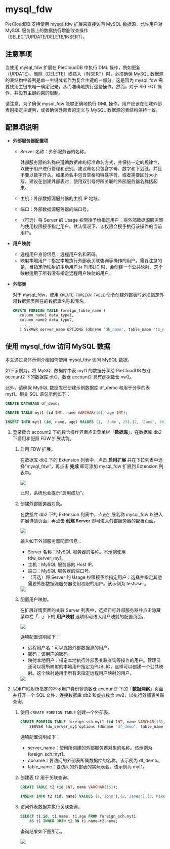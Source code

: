 # mysql_fdw

PieCloudDB 支持使用 mysql_fdw 扩展来直接访问 MySQL 数据源，允许用户对 MySQL 服务器上的数据执行增删改查操作（SELECT/UPDATE/DELETE/INSERT）。

## 注意事项

当使用 mysql_fdw 扩展在 PieCloudDB 中执行 DML 操作，例如更新（UPDATE）、删除（DELETE）或插入（INSERT）时，必须确保 MySQL 数据源的表结构中首列是单一主键或者作为复合主键的一部分。这是因为 mysql_fdw 需要使用主键来唯一确定记录，从而准确地执行这些操作。然而，对于 SELECT 操作，并没有主键约束的限制。

请注意，为了确保 mysql_fdw 能够正确地执行 DML 操作，用户应该在创建外部表时指定主键列，或者确保外部表的定义与 MySQL 数据源的表结构保持一致。

## 配置项说明

* **外部服务器配置项**
   * Server 名称：外部服务器的名称。
   
     外部服务器的名称应遵循数据库的标准命名方式，并保持一定的规律性，以便于用户进行管理和识别。建议命名只包含字母、数字和下划线，并且不要以数字开头。如果命名中包含空格和特殊字符，或者需要区分大小写，建议在创建外部表时，使用双引号将所关联的外部服务器名称括起来。
   * 主机：外部数据源服务器的主机 IP 地址。
   * 端口：外部数据源服务器的端口号。
   * （可选）将 Server 的 Usage 权限授予给指定用户：将外部数据源服务器的使用权限授予指定用户。默认情况下，该权限会授予执行该操作的当前用户。

* **用户映射**
   * 远程用户身份信息：远程用户名和密码。
   * 映射本地用户：指定本地执行外部表关联查询等操作的用户。需要注意的是，当指定所映射的本地用户为 PUBLIC 时，会创建一个公共映射，这个映射适用于所有没有指定远程用户映射的用户。

* **外部表** 
   
  对于 mysql_fdw，使用 `CREATE FOREIGN TABLE` 命令创建外部表时必须指定外部数据源表所在的数据库名称和表名。
   
   ```sql
   CREATE FOREIGN TABLE foreign_table_name (
      column_name1 data_type1,
      column_name2 data_type2, 
      ...
      ) SERVER server_name OPTIONS (dbname 'db_name', table_name 'tb_name');
   ```

## 使用 mysql_fdw 访问 MySQL 数据

本文通过具体示例介绍如何使用 mysql_fdw 访问 MySQL 数据。

如下示例为，将 MySQL 数据库中表 myt1 的数据分享给 PieCloudDB 数仓 account2 下的数据库 db2，数仓 account2 具有虚拟数仓 vw2。

此外，请确保 MySQL 数据库已创建示例数据库 df_demo 和用于分享的表 myt1。相关 SQL 语句示例如下：

   ```sql
   CREATE DATABASE df_demo;

   CREATE TABLE myt1 (id INT, name VARCHAR(16), age INT);
   
   INSERT INTO myt1 (id, name, age) VALUES (1, 'John', 25),(2, 'Jane', 30),(3, 'Mike', 35);
   ```

1. 登录数仓 account2 下的数仓操作界面点击菜单栏「**数据库**」，在数据库 db2 下启用和配置 FDW 扩展功能。
   
   1. 启用 FDW 扩展。

      在数据库 db2 下的 Extension 列表中，点击 **启用扩展** 并在下拉列表中选择“mysql_fdw”，再点击 **完成** 即可添加 mysql_fdw 扩展到 Extension 列表中。

      <img src="https://pdb-doc.oss-cn-beijing.aliyuncs.com/pdb-ee-pic/enable-mysql-fdw.png" scope="external" />

      此时，系统也会提示“启用成功”。

   2. 创建外部服务器对象。

      在数据库 db2 下的 Extension 列表中，点击扩展名称 mysql_fdw 以进入扩展详情页面，再点击 **创建 Server** 即可进入外部服务器的配置页面。
   
      <img src="https://pdb-doc.oss-cn-beijing.aliyuncs.com/pdb-ee-pic/create-mysql-server.png" scope="external" />

      输入如下外部服务器配置信息：
      * Server 名称：MySQL 服务器的名称。本示例使用 fdw_server_my1。
      * 主机：MySQL 服务器的 Host IP。
      * 端口：MySQL 服务器的端口号。
      * （可选）将 Server 的 Usage 权限授予给指定用户：选择并指定其他需要外部数据源服务器使用权限的用户。该示例为 testUser。

      <img src="https://pdb-doc.oss-cn-beijing.aliyuncs.com/pdb-ee-pic/mysql-fdw-server.png" scope="external" />

   3. 配置用户映射。

      在扩展详情页面的关联 Server 列表中，选择目标外部服务器并点击隐藏菜单栏「…」下的 **用户映射** 选项即可进入用户映射的配置页面。

      <img src="https://pdb-doc.oss-cn-beijing.aliyuncs.com/pdb-ee-pic/create-user-mapping-mysql.png" scope="external" />

      选项配置说明如下：
      * 远程用户名：可以连接外部数据源的用户。
      * 密码：该用户的密码。
      * 映射本地用户：指定本地执行外部表关联查询等操作的用户。管理员还可以将所映射的本地用户指定为PUBLIC，这样可以创建一个公共映射。这个映射适用于所有未指定远程用户映射的用户。

      <img src="https://pdb-doc.oss-cn-beijing.aliyuncs.com/pdb-ee-pic/config-user-mapping.png" scope="external" />


2. 以用户映射所指定的本地用户身份登录数仓 account2 下的「**数据洞察**」页面并打开一个 SQL 文件，连接数据库 db2 和虚拟数仓 vw2，以执行外部表关联查询。

   1. 使用 `CREATE FOREIGN TABLE` 创建一个外部表。

      ```sql
      CREATE FOREIGN TABLE foreign_sch.myt1 (id INT, name VARCHAR(16), age INT) 
          SERVER fdw_server_my1 options (dbname 'df_demo', table_name 'myt1');
      ```
      选项配置说明如下：
      * server_name：使用所创建的外部服务器对象的名称。该示例为 foreign_sch.myt1。 
      * dbname：要访问的外部表所属数据库的名称。该示例为 df_demo。
      * table_name：要访问的外部表的实际表名。该示例为 myt1。

   2. 创建表 t2 用于关联查询。
      ```sql
      CREATE TABLE t2 (id INT, name VARCHAR(16));

      INSERT INTO t2 (id, name) VALUES (1,'John'),(2,'James'),(3,'Mike');
      ```
   3. 访问外表数据并执行关联查询。
      ```sql
      SELECT t1.id, t1.name, t1.age FROM foreign_sch.myt1 
          AS t1 INNER JOIN t2 ON t1.name=t2.name;
      ```
      查询结果如下图所示。

      <img src="https://pdb-doc.oss-cn-beijing.aliyuncs.com/pdb-ee-pic/mysql-query-result.png" scope="external" />

      